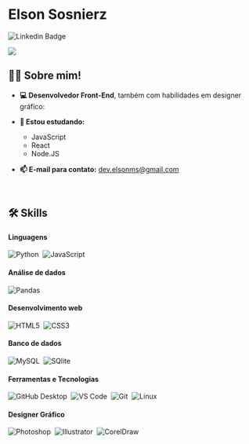 # Elson Sosnierz
![Linkedin Badge](https://img.shields.io/badge/-Elson%20Sosnierz-0066A1?style=flat-square&logo=Linkedin&logoColor=white&link=https://www.linkedin.com/in/elson-sosnierz-122443147/)

<img href="https://git.io/typing-svg"><img src="https://readme-typing-svg.herokuapp.com?font=Fira+Code&pause=200&color=9F2129&vCenter=true&width=435&lines=Seja+bem+vindo!;Em+que+posso+ajudar?"/>

## 🙋‍♂️ Sobre mim!

- **💻 Desenvolvedor Front-End**, também com habilidades em designer gráfico:

- **📖 Estou estudando:**
  - JavaScript
  - React
  - Node.JS

- **📫 E-mail para contato:** dev.elsonms@gmail.com

</br>

<tr>
     
## 🛠️ Skills

#### Linguagens

![Python](https://img.shields.io/badge/Python-14354C?style=for-the-badge&logo=python&logoColor=white)&nbsp;
![JavaScript](https://img.shields.io/badge/javascript-%23323330.svg?style=for-the-badge&logo=javascript&logoColor=%23F7DF1E)&nbsp;

#### Análise de dados

![Pandas](https://img.shields.io/badge/Pandas-2C2D72?style=for-the-badge&logo=pandas&logoColor=white)&nbsp;

#### Desenvolvimento web
![HTML5](https://img.shields.io/badge/HTML5-E34F26?style=for-the-badge&logo=html5&logoColor=white)&nbsp;
![CSS3](https://img.shields.io/badge/CSS3-1572B6?style=for-the-badge&logo=css3&logoColor=white)&nbsp;

#### Banco de dados

![MySQL](https://img.shields.io/badge/MySQL-00000F?style=for-the-badge&logo=mysql&logoColor=white)&nbsp;
![SQlite](https://img.shields.io/badge/-SQlite-05122A?style=for-the-badge&logo=sqlite&logoColor=A8B9CC)&nbsp;

#### Ferramentas e Tecnologias

![GitHub Desktop](https://camo.githubusercontent.com/e8080550ccb2ef85c8dfb46f46451ff9da52c3fecdb923346fb9879560769b55/68747470733a2f2f696d672e736869656c64732e696f2f62616467652f4769744875622532304465736b746f702d3830333441392e7376673f6c6f676f3d676974687562266c6f676f436f6c6f723d7768697465)&nbsp;
![VS Code](https://camo.githubusercontent.com/f53628686f10ddabc221f47e91499adfaaed5663511900009deb71bd3c873236/68747470733a2f2f696d672e736869656c64732e696f2f62616467652f56697375616c25323053747564696f253230436f64652d3030373864372e7376673f6c6f676f3d76697375616c2d73747564696f2d636f6465266c6f676f436f6c6f723d7768697465)&nbsp;
![Git](https://img.shields.io/badge/-Git-05122A?style=for-the-badge&logo=git)&nbsp;
![Linux](https://img.shields.io/badge/Linux-E34F26?style=for-the-badge&logo=linux&logoColor=black)&nbsp;

#### Designer Gráfico

![Photoshop](https://img.shields.io/badge/Adobe%20Photoshop-31A8FF?style=for-the-badge&logo=Adobe%20Photoshop&logoColor=black)&nbsp;
![Illustrator](https://img.shields.io/badge/Adobe%20Illustrator-FF9A00?style=for-the-badge&logo=adobe%20illustrator&logoColor=white)&nbsp;
![CorelDraw](https://img.shields.io/static/v1?label=&message=CorelDRAW&color=brightgreen<COLOR>)&nbsp;